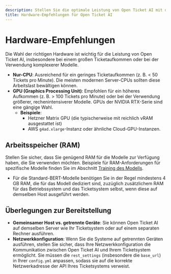 ```yaml
---
description: Stellen Sie die optimale Leistung von Open Ticket AI mit der richtigen Hardware sicher. Dieser Leitfaden beschreibt die Anforderungen an CPU, NVIDIA GPU und RAM für jedes Ticketaufkommen und jede Bereitstellung.
title: Hardware-Empfehlungen für Open Ticket AI
---
```

# Hardware-Empfehlungen

Die Wahl der richtigen Hardware ist wichtig für die Leistung von Open Ticket AI, insbesondere bei einem großen Ticketaufkommen oder bei der Verwendung komplexerer Modelle.

*   **Nur-CPU**: Ausreichend für ein geringes Ticketaufkommen (z. B. < 50 Tickets pro Minute). Die meisten modernen Server-CPUs sollten diese Arbeitslast bewältigen können.
*   **GPU (Graphics Processing Unit)**: Empfohlen für ein höheres Aufkommen (z. B. > 100 Tickets pro Minute) oder bei der Verwendung größerer, rechenintensiverer Modelle. GPUs der NVIDIA RTX-Serie sind eine gängige Wahl.
    *   **Beispiele**:
        *   Hetzner Matrix GPU (die typischerweise mit reichlich vRAM ausgestattet ist)
        *   AWS `g4ad.xlarge`-Instanz oder ähnliche Cloud-GPU-Instanzen.

## Arbeitsspeicher (RAM)

Stellen Sie sicher, dass Sie genügend RAM für die Modelle zur Verfügung haben, die Sie verwenden möchten. Beispiele für RAM-Anforderungen für spezifische Modelle finden Sie im Abschnitt [Training des Modells](./training-models.md#4-model-selection-hardware).

*   Für die Standard-BERT-Modelle benötigen Sie in der Regel mindestens 4 GB RAM, die für das Modell dediziert sind, zuzüglich zusätzlichem RAM für das Betriebssystem und das Ticketsystem selbst, wenn diese auf demselben Host ausgeführt werden.

## Überlegungen zur Bereitstellung

*   **Gemeinsamer Host vs. getrennte Geräte**: Sie können Open Ticket AI auf demselben Server wie Ihr Ticketsystem oder auf einem separaten Rechner ausführen.
*   **Netzwerkkonfiguration**: Wenn Sie die Systeme auf getrennten Geräten ausführen, stellen Sie sicher, dass Ihre Netzwerkkonfiguration die Kommunikation zwischen Open Ticket AI und Ihrem Ticketsystem ermöglicht. Sie müssen die `rest_settings` (insbesondere die `base_url`) in Ihrer `config.yml` anpassen, sodass sie auf die korrekte Netzwerkadresse der API Ihres Ticketsystems verweist.